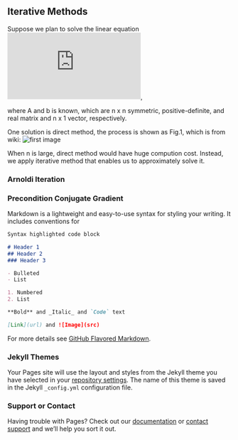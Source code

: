 ## Iterative Methods

Suppose we plan to solve the linear equation 
![first equation](https://latex.codecogs.com/gif.latex?%5Cbg_black%20%5Clarge%20%5Cmathbf%7BA%7D%5Cmathbf%7Bx%7D%20%3D%20%5Cmathbf%7Bb%7D),

where A and b is known, which are n x n symmetric, positive-definite, and real matrix and n x 1 vector, respectively.

One solution is direct method, the process is shown as Fig.1, which is from wiki:
![first image](directmethod.png "Fig.1 Direct Method")

When n is large, direct method would have huge compution cost. Instead, we apply iterative method that enables us to approximately solve it.

### Arnoldi Iteration

### Precondition Conjugate Gradient

Markdown is a lightweight and easy-to-use syntax for styling your writing. It includes conventions for

```markdown
Syntax highlighted code block

# Header 1
## Header 2
### Header 3

- Bulleted
- List

1. Numbered
2. List

**Bold** and _Italic_ and `Code` text

[Link](url) and ![Image](src)
```

For more details see [GitHub Flavored Markdown](https://guides.github.com/features/mastering-markdown/).

### Jekyll Themes

Your Pages site will use the layout and styles from the Jekyll theme you have selected in your [repository settings](https://github.com/NanmiaoWu/Iterative-Methods-for-Linear-Equations/settings). The name of this theme is saved in the Jekyll `_config.yml` configuration file.

### Support or Contact

Having trouble with Pages? Check out our [documentation](https://help.github.com/categories/github-pages-basics/) or [contact support](https://github.com/contact) and we’ll help you sort it out.
